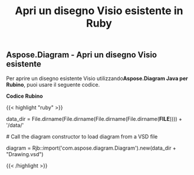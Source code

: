 ﻿---
title: Apri un disegno Visio esistente in Ruby
type: docs
weight: 90
url: /it/java/open-an-existing-visio-drawing-in-ruby/
---
## **Aspose.Diagram - Apri un disegno Visio esistente**
 Per aprire un disegno esistente Visio utilizzando**Aspose.Diagram Java per Rubino**, puoi usare il seguente codice.

**Codice Rubino**

{{< highlight "ruby" >}}

 data_dir = File.dirname(File.dirname(File.dirname(File.dirname(__FILE__)))) + '/data/'

\# Call the diagram constructor to load diagram from a VSD file

diagram = Rjb::import('com.aspose.diagram.Diagram').new(data_dir + "Drawing.vsd")

{{< /highlight >}}
